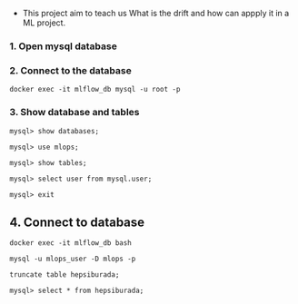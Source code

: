 - This project aim to teach us What is the drift and how can appply it in a ML project.

### 1. Open mysql database

### 2. Connect to the database

```
docker exec -it mlflow_db mysql -u root -p
```

### 3. Show database and tables

```
mysql> show databases;
```

``` 
mysql> use mlops;
```

```
mysql> show tables;
```

```
mysql> select user from mysql.user;
```

```
mysql> exit
```

## 4. Connect to database

```
docker exec -it mlflow_db bash
```

```
mysql -u mlops_user -D mlops -p
```

```
truncate table hepsiburada;
```

```
mysql> select * from hepsiburada;
```




